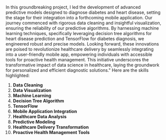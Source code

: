 In this groundbreaking project, I led the development of advanced predictive models designed to diagnose diabetes and heart disease,
setting the stage for their integration into a forthcoming mobile application. Our journey commenced with rigorous data cleaning and insightful visualization, 
ensuring the reliability of our predictive algorithms. By harnessing machine learning techniques, specifically leveraging decision tree algorithms for heart disease prediction and TensorFlow for diabetes diagnosis, we engineered robust and precise models. Looking forward, these innovations are poised to revolutionize healthcare delivery by seamlessly integrating into a user-friendly mobile app, empowering individuals with accessible tools for proactive health management. This initiative underscores the transformative impact of data science in healthcare, laying the groundwork for personalized and efficient diagnostic solutions."
Here are the skills highlighted:
1. **Data Cleaning**
2. **Data Visualization**
3. **Machine Learning**
4. **Decision Tree Algorithm**
5. **TensorFlow**
6. **Mobile Application Integration**
7. **Healthcare Data Analysis**
8. **Predictive Modeling**
9. **Healthcare Delivery Transformation**
10. **Proactive Health Management Tools**

